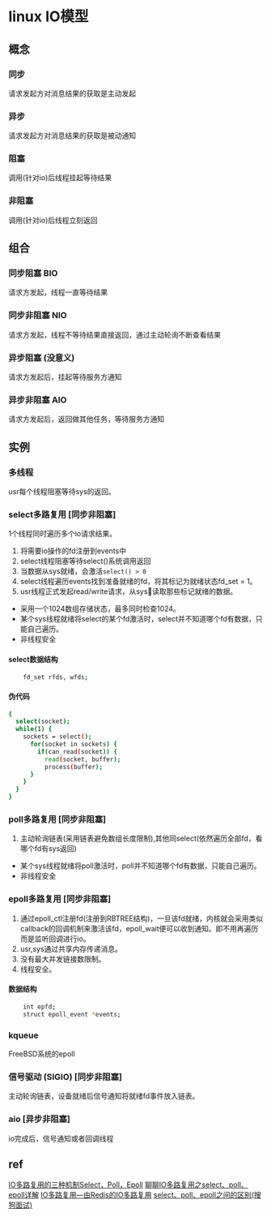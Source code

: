 # linux IO模型

## 概念  

### 同步  

请求发起方对消息结果的获取是主动发起  
  
### 异步  

请求发起方对消息结果的获取是被动通知  
  
### 阻塞  

调用(针对io)后线程挂起等待结果  
  
### 非阻塞  

调用(针对io)后线程立刻返回  
  
## 组合  

### 同步阻塞 BIO  

请求方发起，线程一直等待结果  
  
### 同步非阻塞 NIO  

请求方发起，线程不等待结果直接返回，通过主动轮询不断查看结果  
  
### 异步阻塞 (没意义)  

请求方发起后，挂起等待服务方通知  
  
### 异步非阻塞 AIO  

请求方发起后，返回做其他任务，等待服务方通知  
  
## 实例  

### 多线程

usr每个线程阻塞等待sys的返回。

### select多路复用 [同步非阻塞]  

1个线程同时遍历多个io请求结果。

1. 将需要io操作的fd注册到events中
2. select线程阻塞等待select()系统调用返回
3. 当数据从sys就绪，会激活`select() > 0`
4. select线程遍历events找到准备就绪的fd，将其标记为就绪状态fd_set = 1。
5. usr线程正式发起read/write请求，从sys读取那些标记就绪的数据。

- 采用一个1024数组存储状态，最多同时检查1024。  
- 某个sys线程就绪将select的某个fd激活时，select并不知道哪个fd有数据，只能自己遍历。
- 非线程安全

#### select数据结构

```bash
    fd_set rfds, wfds;
```

#### 伪代码

```bash
{
  select(socket);
  while(1) {
    sockets = select();
      for(socket in sockets) {
        if(can_read(socket)) {
          read(socket, buffer);
          process(buffer);
      }
    }
  }
}
```
  
### poll多路复用 [同步非阻塞]  

1. 主动轮询链表(采用链表避免数组长度限制),其他同select(依然遍历全部fd，看哪个fd有sys返回)  

- 某个sys线程就绪将poll激活时，poll并不知道哪个fd有数据，只能自己遍历。
- 非线程安全
  
### epoll多路复用 [同步非阻塞]  

1. 通过epoll_ctl注册fd(注册到RBTREE结构)，一旦该fd就绪，内核就会采用类似callback的回调机制来激活该fd，epoll_wait便可以收到通知。即不用再遍历而是监听回调进行io。
2. usr,sys通过共享内存传递消息。
3. 没有最大并发链接数限制。
4. 线程安全。

#### 数据结构

```bash
    int epfd;
    struct epoll_event *events;
```

### kqueue

FreeBSD系统的epoll  
  
### 信号驱动 (SIGIO) [同步非阻塞]  

主动轮询链表，设备就绪后信号通知将就绪fd事件放入链表。  
  
### aio [异步非阻塞]  

io完成后，信号通知或者回调线程  
  
## ref

[IO多路复用的三种机制Select，Poll，Epoll](https://www.jianshu.com/p/397449cadc9a)
[聊聊IO多路复用之select、poll、epoll详解](https://my.oschina.net/xianggao/blog/663655)
[IO多路复用—由Redis的IO多路复用](https://blog.csdn.net/happy_wu/article/details/80052617)
[select、poll、epoll之间的区别(搜狗面试)](https://www.cnblogs.com/aspirant/p/9166944.html)
